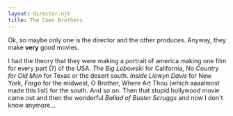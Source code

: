 ```yaml
---
layout: director.njk
title: The Coen Brothers
---
```


Ok, so maybe only one is the director and the other produces. Anyway, they make **very** good movies.

I had the theory that they were making a portrait of america making one film for every part (?) of the USA. _The Big Lebowski_ for California, _No Country for Old Men_ for Texas or the desert south. _Inside Llewyn Davis_ for New York, _Fargo_ for the midwest, O Brother, Where Art Thou (which aaaalmost made this list) for the south. And so on. Then that stupid hollywood movie came out and then the wonderful _Ballad of Buster Scruggs_ and now I don't know anymore...